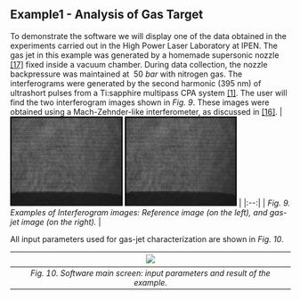 ## Example1 - Analysis of Gas Target
To demonstrate the software we will display one of the data obtained in the experiments carried out in the High Power Laser Laboratory at IPEN.
The gas jet in this example was generated by a homemade supersonic nozzle [[17]](#reference) fixed inside a vacuum chamber. During data collection, the nozzle backpressure was maintained at $~50$ $bar$ with nitrogen gas. The interferograms were generated by the second harmonic (395 nm) of ultrashort pulses from a Ti:sapphire multipass CPA system [[1]](#reference). 
The user will find the two interferogram images shown in *Fig. 9*. These images were obtained using a Mach-Zehnder-like interferometer, as discussed in [[16]](#reference).
|<img src = '/Examples/Example1/Interferogram_reference.png' width='40%'> <img src = '/Examples/Example1/Interferogram_gas.png' width='40%'> |
|:--:| 
| *Fig. 9. Examples of Interferogram images: Reference image (on the left), and gas-jet image (on the right).* |


All input parameters used for gas-jet characterization are shown in *Fig. 10*.

|<img src = '/Example/MainScreen_Example.png'> |
|:--:| 
| *Fig. 10. Software main screen: input parameters and result of the example.* ||
